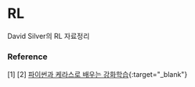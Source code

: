 # RL
David Silver의 RL 자료정리 

### Reference

[1] 
[2] [파이썬과 케라스로 배우는 강화학습](http://www.yes24.com/Product/Goods/44136413 ""){:target="_blank"}
